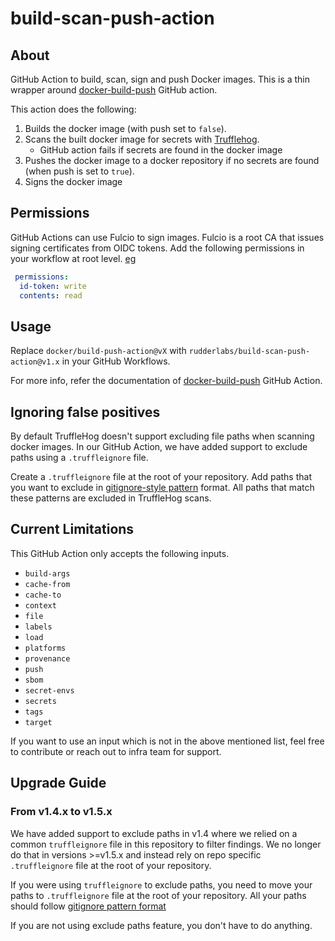 # build-scan-push-action

## About

GitHub Action to build, scan, sign and push Docker images. This is a thin wrapper
around [docker-build-push](https://github.com/docker/build-push-action) GitHub action.

This action does the following:

1. Builds the docker image (with push set to `false`).
2. Scans the built docker image for secrets with [Trufflehog](https://github.com/trufflesecurity/trufflehog).
   - GitHub action fails if secrets are found in the docker image
3. Pushes the docker image to a docker repository if no secrets are found
   (when push is set to `true`).
4. Signs the docker image

## Permissions

GitHub Actions can use Fulcio to sign images. Fulcio is a root CA that issues signing certificates from OIDC tokens.
Add the following permissions in your workflow at root level. [eg](https://github.com/rudderlabs/rudderstack-operator/blob/f3d326ddcb207fb8f42b587d6307f338479c2540/.github/workflows/build-pr.yaml#L10)

```yaml
 permissions:
  id-token: write  
  contents: read
```

## Usage

Replace `docker/build-push-action@vX` with `rudderlabs/build-scan-push-action@v1.x`
in your GitHub Workflows.

For more info, refer the documentation of
[docker-build-push](https://github.com/docker/build-push-action) GitHub Action.

## Ignoring false positives

By default TruffleHog doesn't support excluding file paths when
scanning docker images. In our GitHub Action, we have added support
to exclude paths using a `.truffleignore` file.

Create a `.truffleignore` file at the root of your repository. Add paths
that you want to exclude in [gitignore-style pattern](https://git-scm.com/docs/gitignore)
format. All paths that match these patterns are excluded in TruffleHog scans.

## Current Limitations

This GitHub Action only accepts the following inputs.

- `build-args`
- `cache-from`
- `cache-to`
- `context`
- `file`
- `labels`
- `load`
- `platforms`
- `provenance`
- `push`
- `sbom`
- `secret-envs`
- `secrets`
- `tags`
- `target`

If you want to use an input which is not in the above mentioned list,
feel free to contribute or reach out to infra team for support.

## Upgrade Guide

### From v1.4.x to v1.5.x

We have added support to exclude paths in v1.4 where we relied on
a common `truffleignore` file in this repository to filter findings.
We no longer do that in versions >=v1.5.x and instead rely on repo
specific `.truffleignore` file at the root of your repository.

If you were using `truffleignore` to exclude paths, you need to move
your paths to `.truffleignore` file at the root of your repository.
All your paths should follow [gitignore pattern format](https://git-scm.com/docs/gitignore#_pattern_format)

If you are not using exclude paths feature, you don't have to do
anything.
